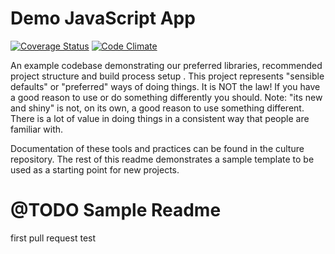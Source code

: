 # Demo JavaScript App

[![Coverage Status](https://coveralls.io/repos/github/holidayextras/example-js-project/badge.svg?branch=master)](https://coveralls.io/github/holidayextras/example-js-project?branch=master)
[![Code Climate](https://codeclimate.com/github/holidayextras/example-js-project/badges/gpa.svg)](https://codeclimate.com/github/holidayextras/example-js-project)

An example codebase demonstrating our preferred libraries, recommended project structure and build process setup . This project represents "sensible defaults" or "preferred" ways of doing things. It is NOT the law! If you have a good reason to use or do something differently you should. Note: "its new and shiny" is not, on its own, a good reason to use something different. There is a lot of value in doing things in a consistent way that people are familiar with.

Documentation of these tools and practices can be found in the culture repository. The rest of this readme demonstrates a sample template to be used as a starting point for new projects.

# @TODO Sample Readme
first pull request test
